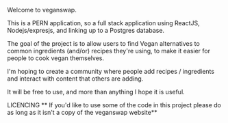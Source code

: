 Welcome to veganswap. 

This is a PERN application, so a full stack application using ReactJS, Nodejs/expresjs, and linking up to a Postgres database. 

The goal of the project is to allow users to find Vegan alternatives to common ingredients (and/or) recipes they're using, to make it easier for people to cook vegan themselves. 

I'm hoping to create a community where people add recipes / ingredients and interact with content that others are adding. 

It will be free to use, and more than anything I hope it is useful.




LICENCING
** If you'd like to use some of the code in this project please do as long as it isn't a copy of the veganswap website**
